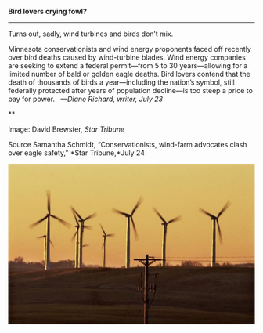 **Bird lovers crying fowl?**

****

Turns out, sadly, wind turbines and birds don’t mix.

Minnesota conservationists and wind energy proponents faced off recently over bird deaths caused by wind-turbine blades. Wind energy companies are seeking to extend a federal permit—from 5 to 30 years—allowing for a limited number of bald or golden eagle deaths. Bird lovers contend that the death of thousands of birds a year—including the nation’s symbol, still federally protected after years of population decline—is too steep a price to pay for power.   *—Diane Richard, writer, July 23*

**

Image: David Brewster, *Star Tribune*

Source Samantha Schmidt, “Conservationists, wind-farm advocates clash over eagle safety,” *Star Tribune,*July 24

![](../images/14-07-30_66.9_EagleEDIT-1.jpeg)
